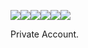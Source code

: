 <img src="https://img.shields.io/badge/-Javascript-F7DF1E.svg?logo=javascript&style=plastic"><img src="https://img.shields.io/badge/-Typescript-007ACC.svg?logo=typescript&style=plastic"><img src="https://img.shields.io/badge/-React-61DAFB.svg?logo=react&style=plastic"><img src="https://img.shields.io/badge/-Java-007396.svg?logo=java&style=plastic"><img src="https://img.shields.io/badge/-Python-3776AB.svg?logo=python&style=plastic"><img src="https://img.shields.io/badge/-Postgresql-336791.svg?logo=postgresql&style=plastic">
<p>Private Account.</p>
